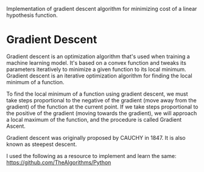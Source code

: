 Implementation of gradient descent algorithm for minimizing cost of a linear hypothesis function.

# Gradient Descent
Gradient descent is an optimization algorithm that's used when training a machine learning model. It's based on a convex function and tweaks its parameters iteratively to minimize a given function to its local minimum.
Gradient descent is an iterative optimization algorithm for finding the local minimum of a function.

To find the local minimum of a function using gradient descent, we must take steps proportional to the negative of the gradient (move away from the gradient) of the function at the current point. If we take steps proportional to the positive of the gradient (moving towards the gradient), we will approach a local maximum of the function, and the procedure is called Gradient Ascent.

Gradient descent was originally proposed by CAUCHY in 1847. It is also known as steepest descent.

I used the following as a resource to implement and learn the same: 
https://github.com/TheAlgorithms/Python
